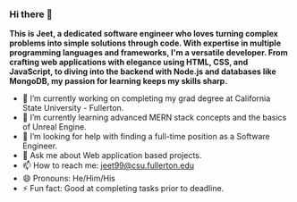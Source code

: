 ### Hi there 👋

**This is Jeet, a dedicated software engineer who loves turning complex problems into simple solutions through code. With expertise in multiple programming languages and frameworks, I'm a versatile developer. From crafting web applications with elegance using HTML, CSS, and JavaScript, to diving into the backend with Node.js and databases like MongoDB, my passion for learning keeps my skills sharp.**

- 🔭 I’m currently working on completing my grad degree at California State University - Fullerton.
- 🌱 I’m currently learning advanced MERN stack concepts and the basics of Unreal Engine.
- 🤔 I’m looking for help with finding a full-time position as a Software Engineer.
- 💬 Ask me about Web application based projects.
- 📫 How to reach me: jeet99@csu.fullerton.edu
- 😄 Pronouns: He/Him/His
- ⚡ Fun fact: Good at completing tasks prior to deadline.

